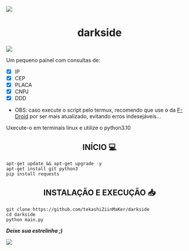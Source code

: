 <img src="https://camo.githubusercontent.com/71b837571c48af3aa60a73dbc9d5936aa359d78efbfa8a6743cbbbc16b80ef4d/68747470733a2f2f63646e2e646973636f72646170702e636f6d2f6174746163686d656e74732f3830353930323039333930363630383138362f3830353931333937323533353539303932322f74656e6f722e676966" align="center"/>

<h1 align="center">darkside</h1>

![](https://user-images.githubusercontent.com/98004421/155645666-2e6b1b72-4f42-477f-ac22-2f04f5fb6e4e.jpg)

Um pequeno painel com consultas de:
- [x] IP
- [x] CEP
- [x] PLACA
- [x] CNPJ
- [x] DDD

- OBS: caso execute o script pelo termux, recomendo que use o da [F-Droid](https://f-droid.org) por ser mais atualizado, evitando erros indesejáveis...

Uxecute-o em terminais linux e utilize o python3.10

<h2 align="center">INÍCIO 💻</h2>

```shell script
apt-get update && apt-get upgrade -y
apt-get install git python3
pip install requests
```

<h2 align="center">INSTALAÇÃO E EXECUÇÃO 📥</h2>

```shell script
git clone https://github.com/tekashiZiinMaKer/darkside
cd darkside
python main.py
```


<b><i>Deixe sua estrelinha ;)</i></b>

<img src="https://camo.githubusercontent.com/71b837571c48af3aa60a73dbc9d5936aa359d78efbfa8a6743cbbbc16b80ef4d/68747470733a2f2f63646e2e646973636f72646170702e636f6d2f6174746163686d656e74732f3830353930323039333930363630383138362f3830353931333937323533353539303932322f74656e6f722e676966" align="center"/>
